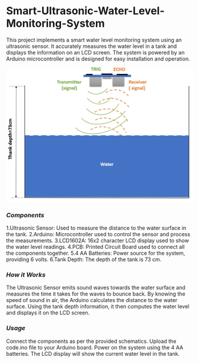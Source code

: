 # Smart-Ultrasonic-Water-Level-Monitoring-System
This project implements a smart water level monitoring system using an ultrasonic sensor. It accurately measures the water level in a tank and displays the information on an LCD screen. The system is powered by an Arduino microcontroller and is designed for easy installation and operation.


 ![alt text](https://github.com/pahaht/Smart-Ultrasonic-Water-Level-Monitoring-System/blob/main/images/wtank.JPG)


###  *Components*
1.Ultrasonic Sensor: Used to measure the distance to the water surface in the tank.
2.Arduino: Microcontroller used to control the sensor and process the measurements.
3.LCD1602A: 16x2 character LCD display used to show the water level readings.
4.PCB: Printed Circuit Board used to connect all the components together.
5.4 AA Batteries: Power source for the system, providing 6 volts.
6.Tank Depth: The depth of the tank is 73 cm.

### *How it Works*

The Ultrasonic Sensor emits sound waves towards the water surface and measures the time it takes for the waves to bounce back. By knowing the speed of sound in air, the Arduino calculates the distance to the water surface. Using the tank depth information, it then computes the water level and displays it on the LCD screen.

### *Usage*

Connect the components as per the provided schematics.
Upload the code.ino file to your Arduino board.
Power on the system using the 4 AA batteries.
The LCD display will show the current water level in the tank.
